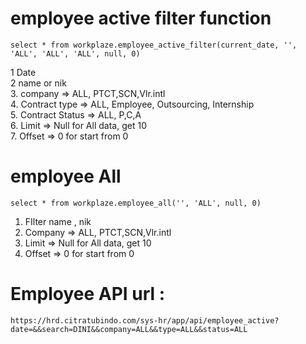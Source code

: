 # employee active filter function 

```
select * from workplaze.employee_active_filter(current_date, '', 'ALL', 'ALL', 'ALL', null, 0)
```
1  Date <br>
2 name or nik <br>
3. company => ALL, PTCT,SCN,Vlr.intl <br>
4. Contract type => ALL, Employee, Outsourcing, Internship <br>
5. Contract Status => ALL, P,C,A <br>
6. Limit => Null for All data, get 10 <br>
7. Offset => 0 for start from 0 

# employee All

```
select * from workplaze.employee_all('', 'ALL', null, 0)
```
1. FIlter name , nik
2. Company => ALL, PTCT,SCN,Vlr.intl <br>
3. Limit => Null for All data, get 10 <br>
4. Offset => 0 for start from 0

# Employee API url : 
```
https://hrd.citratubindo.com/sys-hr/app/api/employee_active?date=&&search=DINI&&company=ALL&&type=ALL&&status=ALL
```
